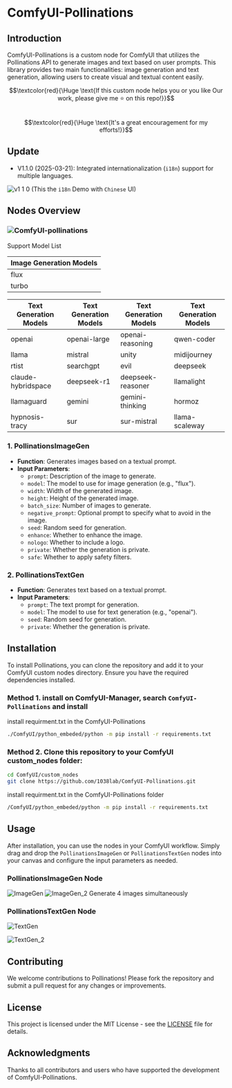 # ComfyUI-Pollinations

## Introduction

ComfyUI-Pollinations is a custom node for ComfyUI that utilizes the Pollinations API to generate images and text based on user prompts. This library provides two main functionalities: image generation and text generation, allowing users to create visual and textual content easily.

$$\textcolor{red}{\Huge \text{If this custom node helps you or you like Our work, please give me ⭐ on this repo!}}$$  
$$\textcolor{red}{\Huge \text{It's a great encouragement for my efforts!}}$$

## Update
- V1.1.0 (2025-03-21): Integrated internationalization (`i18n`) support for multiple languages.

![v1 1 0](https://github.com/user-attachments/assets/c2391cc6-3284-4d14-aa91-7bb0145028db)
(This the `i18n` Demo with `Chinese` UI)

## Nodes Overview

### ![ComfyUI-pollinations](https://github.com/user-attachments/assets/017f69c4-c3e6-4243-8de9-23053b4b0ffd)


Support Model List

  | Image Generation Models       |
  |-------------------------------|
  | flux                          |
  | turbo                         |

  | Text Generation Models       | Text Generation Models       | Text Generation Models       | Text Generation Models       |
  |-------------------------------|-------------------------------|-------------------------------|-------------------------------|
  | openai                        | openai-large                  | openai-reasoning              | qwen-coder                   |
  | llama                         | mistral                       | unity                         | midijourney                   |
  | rtist                         | searchgpt                     | evil                          | deepseek                      |
  | claude-hybridspace            | deepseek-r1                   | deepseek-reasoner             | llamalight                    |
  | llamaguard                    | gemini                        | gemini-thinking               | hormoz                        |
  | hypnosis-tracy                | sur                           | sur-mistral                   | llama-scaleway                |

### 1. PollinationsImageGen

- **Function**: Generates images based on a textual prompt.
- **Input Parameters**:
  - `prompt`: Description of the image to generate.
  - `model`: The model to use for image generation (e.g., "flux").
  - `width`: Width of the generated image.
  - `height`: Height of the generated image.
  - `batch_size`: Number of images to generate.
  - `negative_prompt`: Optional prompt to specify what to avoid in the image.
  - `seed`: Random seed for generation.
  - `enhance`: Whether to enhance the image.
  - `nologo`: Whether to include a logo.
  - `private`: Whether the generation is private.
  - `safe`: Whether to apply safety filters.

### 2. PollinationsTextGen

- **Function**: Generates text based on a textual prompt.
- **Input Parameters**:
  - `prompt`: The text prompt for generation.
  - `model`: The model to use for text generation (e.g., "openai").
  - `seed`: Random seed for generation.
  - `private`: Whether the generation is private.

## Installation

To install Pollinations, you can clone the repository and add it to your ComfyUI custom nodes directory. Ensure you have the required dependencies installed.

### Method 1. install on ComfyUI-Manager, search `ComfyUI-Pollinations` and install
install requirment.txt in the ComfyUI-Pollinations
  ```bash
  ./ComfyUI/python_embeded/python -m pip install -r requirements.txt
  ```

### Method 2. Clone this repository to your ComfyUI custom_nodes folder:
```bash
cd ComfyUI/custom_nodes
git clone https://github.com/1038lab/ComfyUI-Pollinations.git
```
install requirment.txt in the ComfyUI-Pollinations folder
```bash
/ComfyUI/python_embeded/python -m pip install -r requirements.txt
```

## Usage

After installation, you can use the nodes in your ComfyUI workflow. Simply drag and drop the `PollinationsImageGen` or `PollinationsTextGen` nodes into your canvas and configure the input parameters as needed.

### PollinationsImageGen Node
![ImageGen](https://github.com/user-attachments/assets/508a08c0-df49-4a18-9e8a-5c1be10084db)
![ImageGen_2](https://github.com/user-attachments/assets/82354742-c91b-466c-b913-dbf78e587b9e)
Generate 4 images simultaneously

### PollinationsTextGen Node
![TextGen](https://github.com/user-attachments/assets/30f774c4-c0b4-4122-aede-4c6f47be6721)

![TextGen_2](https://github.com/user-attachments/assets/a2069c7a-e4c0-4581-a2cb-96d532adb04b)

## Contributing

We welcome contributions to Pollinations! Please fork the repository and submit a pull request for any changes or improvements.

## License

This project is licensed under the MIT License - see the [LICENSE](LICENSE) file for details.

## Acknowledgments

Thanks to all contributors and users who have supported the development of ComfyUI-Pollinations.

